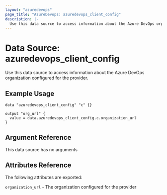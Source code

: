```yaml
---
layout: "azuredevops"
page_title: "AzureDevops: azuredevops_client_config"
description: |-
  Use this data source to access information about the Azure DevOps organization configured for the provider.
---
```


# Data Source: azuredevops_client_config

Use this data source to access information about the Azure DevOps organization configured for the provider.

## Example Usage

```hcl
data "azuredevops_client_config" "c" {}

output "org_url" {
  value = data.azuredevops_client_config.c.organization_url
}
```

## Argument Reference

This data source has no arguments

## Attributes Reference

The following attributes are exported:

`organization_url` - The organization configured for the provider
